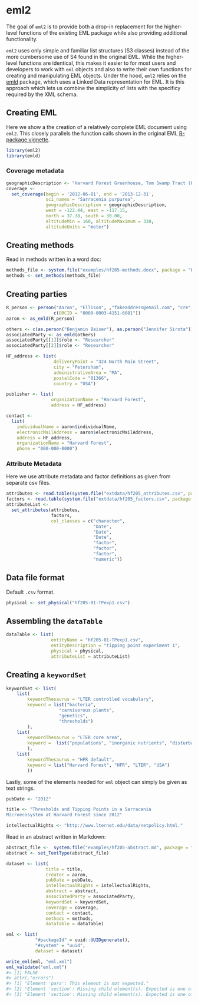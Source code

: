 <!-- README.md is generated from README.Rmd. Please edit that file -->
eml2
====

The goal of `eml2` is to provide both a drop-in replacement for the higher-level functions of the existing EML package while also providing additional functionality.

`eml2` uses only simple and familiar list structures (S3 classes) instead of the more cumbersome use of S4 found in the original EML. While the higher-level functions are identical, this makes it easier to for most users and developers to work with `eml` objects and also to write their own functions for creating and manipulating EML objects. Under the hood, `eml2` relies on the [emld](https://github.com/cboettig/emld) package, which uses a Linked Data representation for EML. It is this approach which lets us combine the simplicity of lists with the specificy required by the XML schema.

Creating EML
------------

Here we show a the creation of a relatively complete EML document using `eml2`. This closely parallels the function calls shown in the original EML [R-package vignette](https://ropensci.github.io/EML/articles/creating-EML.html).

``` r
library(eml2)
library(emld)
```

### Coverage metadata

``` r
geographicDescription <- "Harvard Forest Greenhouse, Tom Swamp Tract (Harvard Forest)"
coverage <- 
  set_coverage(begin = '2012-06-01', end = '2013-12-31',
               sci_names = "Sarracenia purpurea",
               geographicDescription = geographicDescription,
               west = -122.44, east = -117.15, 
               north = 37.38, south = 30.00,
               altitudeMin = 160, altitudeMaximum = 330,
               altitudeUnits = "meter")
```

Creating methods
----------------

Read in methods written in a word doc:

``` r
methods_file <- system.file("examples/hf205-methods.docx", package = "EML")
methods <- set_methods(methods_file)
```

Creating parties
----------------

``` r
R_person <- person("Aaron", "Ellison", ,"fakeaddress@email.com", "cre", 
                  c(ORCID = "0000-0003-4151-6081"))
aaron <- as_emld(R_person)
```

``` r
others <- c(as.person("Benjamin Baiser"), as.person("Jennifer Sirota"))
associatedParty <- as_emld(others)
associatedParty[[1]]$role <- "Researcher"
associatedParty[[2]]$role <- "Researcher"
```

``` r
HF_address <- list(
                  deliveryPoint = "324 North Main Street",
                  city = "Petersham",
                  administrativeArea = "MA",
                  postalCode = "01366",
                  country = "USA")
```

``` r
publisher <- list(
                 organizationName = "Harvard Forest",
                 address = HF_address)
```

``` r
contact <- 
  list(
    individualName = aaron$individualName,
    electronicMailAddress = aaron$electronicMailAddress,
    address = HF_address,
    organizationName = "Harvard Forest",
    phone = "000-000-0000")
```

### Attribute Metadata

Here we use attribute metadata and factor definitions as given from separate csv files.

``` r
attributes <- read.table(system.file("extdata/hf205_attributes.csv", package = "eml2"))
factors <- read.table(system.file("extdata/hf205_factors.csv", package = "eml2"))
attributeList <- 
  set_attributes(attributes, 
                 factors, 
                 col_classes = c("character", 
                                 "Date",
                                 "Date",
                                 "Date",
                                 "factor",
                                 "factor",
                                 "factor",
                                 "numeric"))
```

Data file format
----------------

Default `.csv` format.

``` r
physical <- set_physical("hf205-01-TPexp1.csv")
```

Assembling the `dataTable`
--------------------------

``` r
dataTable <- list(
                 entityName = "hf205-01-TPexp1.csv",
                 entityDescription = "tipping point experiment 1",
                 physical = physical,
                 attributeList = attributeList)
```

Creating a `keywordSet`
-----------------------

``` r
keywordSet <- list(
    list(
        keywordThesaurus = "LTER controlled vocabulary",
        keyword = list("bacteria",
                    "carnivorous plants",
                    "genetics",
                    "thresholds")
        ),
    list(
        keywordThesaurus = "LTER core area",
        keyword =  list("populations", "inorganic nutrients", "disturbance")
        ),
    list(
        keywordThesaurus = "HFR default",
        keyword = list("Harvard Forest", "HFR", "LTER", "USA")
        ))
```

Lastly, some of the elements needed for `eml` object can simply be given as text strings.

``` r
pubDate <- "2012" 

title <- "Thresholds and Tipping Points in a Sarracenia 
Microecosystem at Harvard Forest since 2012"

intellectualRights <- "http://www.lternet.edu/data/netpolicy.html."
```

Read in an abstract written in Markdown:

``` r
abstract_file <-  system.file("examples/hf205-abstract.md", package = "EML")
abstract <- set_TextType(abstract_file)
```

``` r
dataset <- list(
               title = title,
               creator = aaron,
               pubDate = pubDate,
               intellectualRights = intellectualRights,
               abstract = abstract,
               associatedParty = associatedParty,
               keywordSet = keywordSet,
               coverage = coverage,
               contact = contact,
               methods = methods,
               dataTable = dataTable)
```

``` r
eml <- list(
           "#packageId" = uuid::UUIDgenerate(),  
           "#system" = "uuid",
           dataset = dataset)
```

``` r
write_eml(eml, "eml.xml")
eml_validate("eml.xml")
#> [1] FALSE
#> attr(,"errors")
#> [1] "Element 'para': This element is not expected."                                     
#> [2] "Element 'section': Missing child element(s). Expected is one of ( para, section )."
#> [3] "Element 'section': Missing child element(s). Expected is one of ( para, section )."
```
